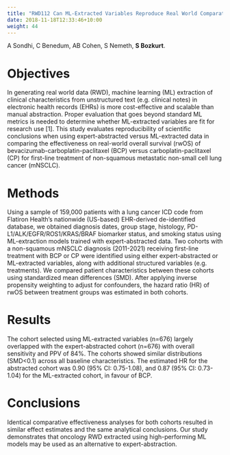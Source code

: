 ```yaml
---
title: "RWD112 Can ML-Extracted Variables Reproduce Real World Comparative Effectiveness Results From Expert-Abstracted Data? A Case Study in Metastatic Non-Small Cell Lung Cancer Treatment."
date: 2018-11-18T12:33:46+10:00
weight: 44
---
```


A Sondhi, C Benedum, AB Cohen, S Nemeth, **S Bozkurt**.

<!--more-->

# Objectives
In generating real world data (RWD), machine learning (ML) extraction of clinical characteristics from unstructured text (e.g. clinical notes) in electronic health records (EHRs) is more cost-effective and scalable than manual abstraction. Proper evaluation that goes beyond standard ML metrics is needed to determine whether ML-extracted variables are fit for research use [1]. This study evaluates reproducibility of scientific conclusions when using expert-abstracted versus ML-extracted data in comparing the effectiveness on real-world overall survival (rwOS) of bevacizumab-carboplatin-paclitaxel (BCP) versus carboplatin-paclitaxel (CP) for first-line treatment of non-squamous metastatic non-small cell lung cancer (mNSCLC).
# Methods
Using a sample of 159,000 patients with a lung cancer ICD code from Flatiron Health’s nationwide (US-based) EHR-derived de-identified database, we obtained diagnosis dates, group stage, histology, PD-L1/ALK/EGFR/ROS1/KRAS/BRAF biomarker status, and smoking status using ML-extraction models trained with expert-abstracted data. Two cohorts with a non-squamous mNSCLC diagnosis (2011-2021) receiving first-line treatment with BCP or CP were identified using either expert-abstracted or ML-extracted variables, along with additional structured variables (e.g. treatments). We compared patient characteristics between these cohorts using standardized mean differences (SMD). After applying inverse propensity weighting to adjust for confounders, the hazard ratio (HR) of rwOS between treatment groups was estimated in both cohorts.
# Results
The cohort selected using ML-extracted variables (n=676) largely overlapped with the expert-abstracted cohort (n=676) with overall sensitivity and PPV of 84%. The cohorts showed similar distributions (SMD<0.1) across all baseline characteristics. The estimated HR for the abstracted cohort was 0.90 (95% CI: 0.75-1.08), and 0.87 (95% CI: 0.73-1.04) for the ML-extracted cohort, in favour of BCP.
# Conclusions
Identical comparative effectiveness analyses for both cohorts resulted in similar effect estimates and the same analytical conclusions. Our study demonstrates that oncology RWD extracted using high-performing ML models may be used as an alternative to expert-abstraction.